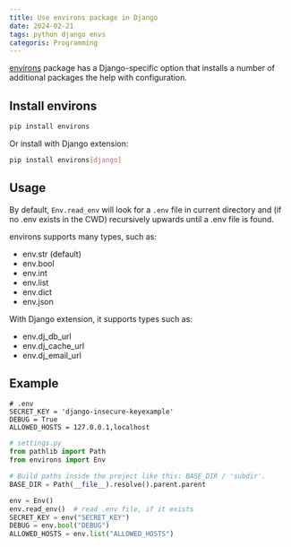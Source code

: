 ```yaml
---
title: Use environs package in Django
date: 2024-02-21
tags: python django envs
categoris: Programming
---
```


[environs](https://pypi.org/project/environs/) package has a Django-specific option that installs a number of additional packages the help with configuration.

## Install environs

```bash
pip install environs
```

Or install with Django extension:

```bash
pip install environs[django]
```

## Usage

By default, `Env.read_env` will look for a `.env` file in current directory and (if no .env exists in the CWD) recursively upwards until a .env file is found.

environs supports many types, such as:

+ env.str (default)
+ env.bool
+ env.int
+ env.list
+ env.dict
+ env.json

With Django extension, it supports types such as:

+ env.dj_db_url
+ env.dj_cache_url
+ env.dj_email_url

## Example

```
# .env
SECRET_KEY = 'django-insecure-keyexample'
DEBUG = True
ALLOWED_HOSTS = 127.0.0.1,localhost
```

```python
# settings.py
from pathlib import Path
from environs import Env

# Build paths inside the project like this: BASE_DIR / 'subdir'.
BASE_DIR = Path(__file__).resolve().parent.parent

env = Env()
env.read_env()  # read .env file, if it exists
SECRET_KEY = env("SECRET_KEY")
DEBUG = env.bool("DEBUG")
ALLOWED_HOSTS = env.list("ALLOWED_HOSTS")
```